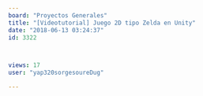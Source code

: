 ```yaml
---
board: "Proyectos Generales"
title: "[Videotutorial] Juego 2D tipo Zelda en Unity"
date: "2018-06-13 03:24:37"
id: 3322



views: 17
user: "yap320sorgesoureDug"

---
```

